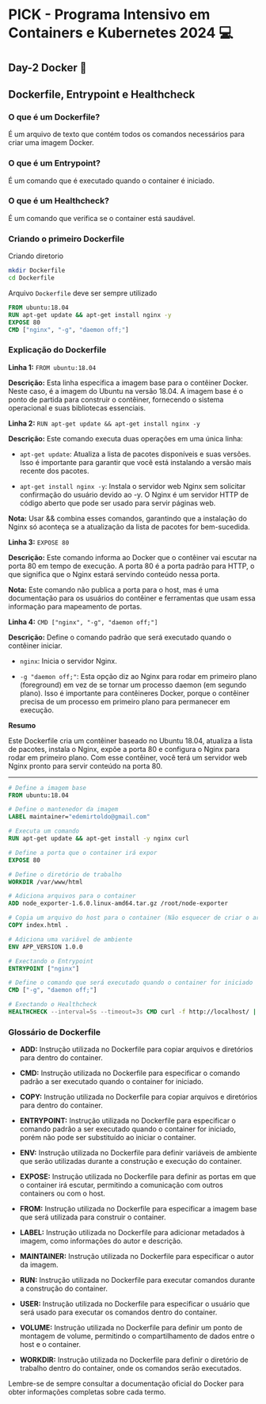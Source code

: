 # PICK - Programa Intensivo em Containers e Kubernetes 2024 :computer: 

## Day-2 Docker :rocket:

## Dockerfile, Entrypoint e Healthcheck

### O que é um Dockerfile?

É um arquivo de texto que contém todos os comandos necessários para criar uma imagem Docker.

### O que é um Entrypoint?

É um comando que é executado quando o container é iniciado.

### O que é um Healthcheck?

É um comando que verifica se o container está saudável.

### Criando o primeiro Dockerfile

Criando diretorio 

```bash
mkdir Dockerfile
cd Dockerfile
```
Arquivo `Dockerfile` deve ser sempre utilizado 

```dockerfile
FROM ubuntu:18.04
RUN apt-get update && apt-get install nginx -y
EXPOSE 80
CMD ["nginx", "-g", "daemon off;"] 
```

### Explicação do Dockerfile

**Linha 1:** `FROM ubuntu:18.04`

**Descrição:** Esta linha especifica a imagem base para o contêiner Docker. Neste caso, é a imagem do Ubuntu na versão 18.04. A imagem base é o ponto de partida para construir o contêiner, fornecendo o sistema operacional e suas bibliotecas essenciais.

**Linha 2:** `RUN apt-get update && apt-get install nginx -y`

**Descrição:** Este comando executa duas operações em uma única linha:

- `apt-get update`: Atualiza a lista de pacotes disponíveis e suas versões. Isso é importante para garantir que você está instalando a versão mais recente dos pacotes.

- `apt-get install nginx -y`: Instala o servidor web Nginx sem solicitar confirmação do usuário devido ao -y. O Nginx é um servidor HTTP de código aberto que pode ser usado para servir páginas web.

**Nota:** Usar && combina esses comandos, garantindo que a instalação do Nginx só aconteça se a atualização da lista de pacotes for bem-sucedida.

**Linha 3:** `EXPOSE 80`

**Descrição:** Este comando informa ao Docker que o contêiner vai escutar na porta 80 em tempo de execução. A porta 80 é a porta padrão para HTTP, o que significa que o Nginx estará servindo conteúdo nessa porta.

**Nota:** Este comando não publica a porta para o host, mas é uma documentação para os usuários do contêiner e ferramentas que usam essa informação para mapeamento de portas.

**Linha 4:** `CMD ["nginx", "-g", "daemon off;"]`

**Descrição:** Define o comando padrão que será executado quando o contêiner iniciar.

- `nginx`: Inicia o servidor Nginx.

- `-g "daemon off;"`: Esta opção diz ao Nginx para rodar em primeiro plano (foreground) em vez de se tornar um processo daemon (em segundo plano). Isso é importante para contêineres Docker, porque o contêiner precisa de um processo em primeiro plano para permanecer em execução.

**Resumo**

Este Dockerfile cria um contêiner baseado no Ubuntu 18.04, atualiza a lista de pacotes, instala o Nginx, expõe a porta 80 e configura o Nginx para rodar em primeiro plano. Com esse contêiner, você terá um servidor web Nginx pronto para servir conteúdo na porta 80.


----

```dockerfile
# Define a imagem base
FROM ubuntu:18.04

# Define o mantenedor da imagem
LABEL maintainer="edemirtoldo@gmail.com"

# Executa um comando
RUN apt-get update && apt-get install -y nginx curl

# Define a porta que o container irá expor
EXPOSE 80

# Define o diretório de trabalho
WORKDIR /var/www/html

# Adiciona arquivos para o container
ADD node_exporter-1.6.0.linux-amd64.tar.gz /root/node-exporter

# Copia um arquivo do host para o container (Não esquecer de criar o arquivo index.html)
COPY index.html .

# Adiciona uma variável de ambiente
ENV APP_VERSION 1.0.0

# Exectando o Entrypoint
ENTRYPOINT ["nginx"]

# Define o comando que será executado quando o container for iniciado
CMD ["-g", "daemon off;"]

# Exectando o Healthcheck
HEALTHCHECK --interval=5s --timeout=3s CMD curl -f http://localhost/ || exit 1
```

### Glossário de Dockerfile

- **ADD:** Instrução utilizada no Dockerfile para copiar arquivos e diretórios para dentro do container.

- **CMD:** Instrução utilizada no Dockerfile para especificar o comando padrão a ser executado quando o container for iniciado.

- **COPY:** Instrução utilizada no Dockerfile para copiar arquivos e diretórios para dentro do container.

- **ENTRYPOINT:** Instrução utilizada no Dockerfile para especificar o comando padrão a ser executado quando o container for iniciado, porém não pode ser substituído ao iniciar o container.

- **ENV:** Instrução utilizada no Dockerfile para definir variáveis de ambiente que serão utilizadas durante a construção e execução do container.

- **EXPOSE:** Instrução utilizada no Dockerfile para definir as portas em que o container irá escutar, permitindo a comunicação com outros containers ou com o host.

- **FROM:** Instrução utilizada no Dockerfile para especificar a imagem base que será utilizada para construir o container.

- **LABEL:** Instrução utilizada no Dockerfile para adicionar metadados à imagem, como informações do autor e descrição.

- **MAINTAINER:** Instrução utilizada no Dockerfile para especificar o autor da imagem.

- **RUN:** Instrução utilizada no Dockerfile para executar comandos durante a construção do container.

- **USER:** Instrução utilizada no Dockerfile para especificar o usuário que será usado para executar os comandos dentro do container.

- **VOLUME:** Instrução utilizada no Dockerfile para definir um ponto de montagem de volume, permitindo o compartilhamento de dados entre o host e o container.

- **WORKDIR:** Instrução utilizada no Dockerfile para definir o diretório de trabalho dentro do container, onde os comandos serão executados.

Lembre-se de sempre consultar a documentação oficial do Docker para obter informações completas sobre cada termo.